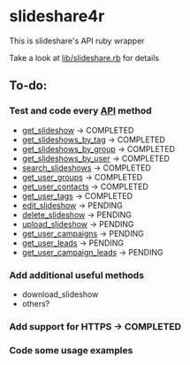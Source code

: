 # slideshare4r

This is slideshare's API ruby wrapper

Take a look at [lib/slideshare.rb](http://github.com/miguelff/slideshare4r/blob/master/lib/slideshare.rb) for details

## To-do:

### Test and code every [API](http://www.slideshare.net/developers/documentation) method
* [get_slideshow](http://www.slideshare.net/developers/documentation#get_slideshow)		-> COMPLETED
* [get_slideshows_by_tag](http://www.slideshare.net/developers/documentation#get_slideshows_by_tag) 	-> COMPLETED
* [get_slideshows_by_group](http://www.slideshare.net/developers/documentation#get_slideshows_by_group)	-> COMPLETED
* [get_slideshows_by_user](http://www.slideshare.net/developers/documentation#get_slideshows_by_user)	-> COMPLETED
* [search_slideshows](http://www.slideshare.net/developers/documentation#search_slideshows)		-> COMPLETED
* [get_user_groups](http://www.slideshare.net/developers/documentation#get_user_groups)		-> COMPLETED
* [get_user_contacts](http://www.slideshare.net/developers/documentation#get_user_contacts)		-> COMPLETED
* [get_user_tags](http://www.slideshare.net/developers/documentation#get_user_tags)		-> COMPLETED
* [edit_slideshow](http://www.slideshare.net/developers/documentation#edit_slideshow)		-> PENDING
* [delete_slideshow](http://www.slideshare.net/developers/documentation#delete_slideshow)		-> PENDING
* [upload_slideshow](http://www.slideshare.net/developers/documentation#upload_slideshow)		-> PENDING
* [get_user_campaigns](http://www.slideshare.net/developers/documentation#get_user_campaigns)		-> PENDING
* [get_user_leads](http://www.slideshare.net/developers/documentation#get_user_leads)		-> PENDING
* [get_user_campaign_leads](http://www.slideshare.net/developers/documentation#get_user_campaign_leads)		-> PENDING

### Add additional useful methods

* download_slideshow
* others?

### Add support for HTTPS -> COMPLETED
### Code some usage examples

